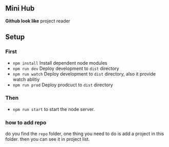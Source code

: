 ## Mini Hub
**Github look like** project reader

## Setup
### First
* `npm install` Install dependent node modules
* `npm run dev` Deploy development to `dist` directory
* `npm run watch` Deploy development to `dist` directory, also it provide watch ablitiy
* `npm run prod` Deploy prodcuct to `dist` directory

### Then
* `npm run start` to start the node server.

### how to add repo
do you find the `repo` folder, one thing you need to do is add a project in this folder. then you can see it in project list.

